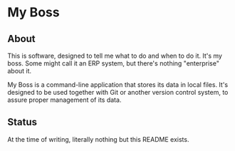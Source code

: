 # My Boss

## About

This is software, designed to tell me what to do and when to do it. It's my boss. Some might call it an ERP system, but there's nothing "enterprise" about it.

My Boss is a command-line application that stores its data in local files. It's designed to be used together with Git or another version control system, to assure proper management of its data.

## Status

At the time of writing, literally nothing but this README exists.

